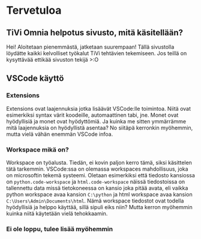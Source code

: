 # Tervetuloa

## TiVi Omnia helpotus sivusto, mitä käsitellään?

Hei! Aloitetaan pienemmästä, jatketaan suurempaan! Tällä sivustolla löydätte kaikki kelvolliset työkalut TiVi tehtävien tekemiseen. Jos teillä on kysyttävää ettikää sivuston tekijä >:O

## VSCode käyttö

### Extensions

Extensions ovat laajennuksia jotka lisäävät VSCode:lle toimintoa. Niitä ovat esimerkiksi syntax värit koodeille, automaattinen tabi, jne. Monet ovat hyödyllisiä ja monet ovat hyödyttömiä. Ja kuinka me sitten ymmärrämme mitä laajennuksia on hyödyllistä asentaa? No siitäpä kerronkin myöhemmin, mutta vielä vähän enemmän VSCode infoa.

### Workspace mikä on?

Workspace on työalusta. Tiedän, ei kovin paljon kerro tämä, siksi käsittelen tätä tarkemmin.
VSCode:ssa on olemassa workspaces mahdollisuus, joka on microsoftin tekemä systeemi.
Oletaan esimerkiksi että tiedosto kansiossa on `python.code-workspace` ja `html.code-workspace` näissä tiedostoissa on tallennettu data missä tietokoneessa on kansio joka pitää avata, eli vaikka python workspace avaa kansion `C:\python` ja html workspace avaa kansion `C:\Users\Admin\Documents\html`. Nämä workspace tiedostot ovat todella hyödyllisiä ja helppo käyttää, sillä sipuli eiks niin? Mutta kerron myöhemmin kuinka niitä käytetään vielä tehokkaamin.

### Ei ole loppu, tulee lisää myöhemmin
